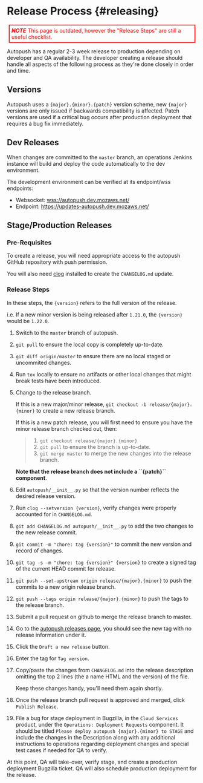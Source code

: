 Release Process {#releasing}
===============

<div style="color:red;border:2px solid red;padding:5px; margin:10px 5px ">
<b><i>NOTE</i></b> This page is outdated, however the "Release Steps" are still a useful checklist.
</div>

Autopush has a regular 2-3 week release to production depending on
developer and QA availability. The developer creating a release should
handle all aspects of the following process as they\'re done closely in
order and time.

Versions
--------

Autopush uses a `{major}.{minor}.{patch}` version scheme, new `{major}`
versions are only issued if backwards compatibility is affected. Patch
versions are used if a critical bug occurs after production deployment
that requires a bug fix immediately.

Dev Releases
------------

When changes are committed to the `master` branch, an operations Jenkins
instance will build and deploy the code automatically to the dev
environment.

The development environment can be verified at its endpoint/wss
endpoints:

* Websocket: <wss://autopush.dev.mozaws.net/>
* Endpoint: <https://updates-autopush.dev.mozaws.net/>

Stage/Production Releases
-------------------------

### Pre-Requisites

To create a release, you will need appropriate access to the autopush
GitHub repository with push permission.

You will also need [clog](https://github.com/clog-tool/clog-cli)
installed to create the `CHANGELOG.md` update.

### Release Steps

In these steps, the `{version}` refers to the full version of the
release.

i.e. If a new minor version is being released after `1.21.0`, the
`{version}` would be `1.22.0`.

1. Switch to the `master` branch of autopush.
2. `git pull` to ensure the local copy is completely up-to-date.
3. `git diff origin/master` to ensure there are no local staged or
    uncommited changes.
4. Run `tox` locally to ensure no artifacts or other local changes that
    might break tests have been introduced.
5. Change to the release branch.

    If this is a new major/minor release,
    `git checkout -b release/{major}.{minor}` to create a new release
    branch.

    If this is a new patch release, you will first need to ensure you
    have the minor release branch checked out, then:

    > 1.  `git checkout release/{major}.{minor}`
    > 2.  `git pull` to ensure the branch is up-to-date.
    > 3.  `git merge master` to merge the new changes into the release
    >     branch.

    **Note that the release branch does not include a \`\`{patch}\`\`
    component**.

6. Edit `autopush/__init__.py` so that the version number reflects the
    desired release version.
7. Run `clog --setversion {version}`, verify changes were properly
    accounted for in `CHANGELOG.md`.
8. `git add CHANGELOG.md autopush/__init__.py` to add the two changes
    to the new release commit.
9. `git commit -m "chore: tag {version}"` to commit the new version and
    record of changes.
10. `git tag -s -m "chore: tag {version}" {version}` to create a signed
    tag of the current HEAD commit for release.
11. `git push --set-upstream origin release/{major}.{minor}` to push the
    commits to a new origin release branch.
12. `git push --tags origin release/{major}.{minor}` to push the tags to
    the release branch.
13. Submit a pull request on github to merge the release branch to
    master.
14. Go to the [autopush releases
    page](https://github.com/mozilla-services/autopush/releases), you
    should see the new tag with no release information under it.
15. Click the `Draft a new release` button.
16. Enter the tag for `Tag version`.
17. Copy/paste the changes from `CHANGELOG.md` into the release
    description omitting the top 2 lines (the a name HTML and the
    version) of the file.

    Keep these changes handy, you\'ll need them again shortly.

18. Once the release branch pull request is approved and merged, click
    `Publish Release`.
19. File a bug for stage deployment in Bugzilla, in the `Cloud Services`
    product, under the `Operations: Deployment Requests` component. It
    should be titled `Please deploy autopush {major}.{minor} to STAGE`
    and include the changes in the Description along with any additional
    instructions to operations regarding deployment changes and special
    test cases if needed for QA to verify.

At this point, QA will take-over, verify stage, and create a production
deployment Bugzilla ticket. QA will also schedule production deployment
for the release.

